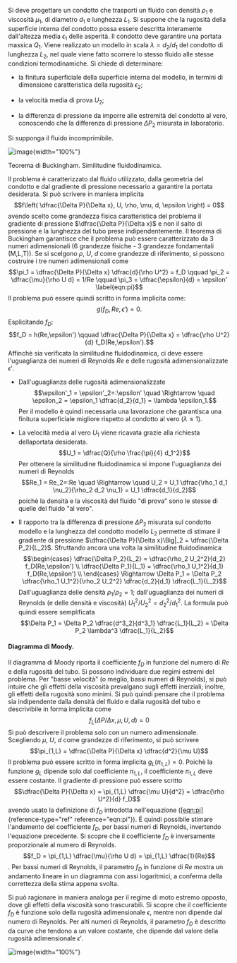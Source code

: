 Si deve progettare un condotto che trasporti un fluido con densità
$\rho_1$ e viscosità $\mu_1$, di diametro $d_1$ e lunghezza $L_1$. Si
suppone che la rugosità della superficie interna del condotto possa
essere descritta interamente dall'altezza media $\epsilon_1$ delle
asperità. Il condotto deve garantire una portata massica $Q_1$. Viene
realizzato un modello in scala $\lambda = d_2 / d_1$ del condotto di
lunghezza $L_2$, nel quale viene fatto scorrere lo stesso fluido alle
stesse condizioni termodinamiche. Si chiede di determinare:

-   la finitura superficiale della superficie interna del modello, in
    termini di dimensione caratteristica della rugosità $\epsilon_2$;

-   la velocità media di prova $U_2$;

-   la differenza di pressione da imporre alle estremità del condotto al
    vero, conoscendo che la differenza di pressione $\Delta P_2$
    misurata in laboratorio.

Si supponga il fluido incomprimibile.

![image](./fig/pipe){width="100%"}

Teorema di Buckingham. Similitudine fluidodinamica.

Il problema è caratterizzato dal fluido utilizzato, dalla geometria del
condotto e dal gradiente di pressione necessario a garantire la portata
desiderata. Si può scrivere in maniera implicita
$$f\left( \dfrac{\Delta P}{\Delta x}, U, \rho, \mu, d, \epsilon \right) = 0$$
avendo scelto come grandezza fisica caratteristica del problema il
gradiente di pressione $\dfrac{\Delta P}{\Delta x}$ e non il salto di
pressione e la lunghezza del tubo prese indipendentemente. Il teorema di
Buckingham garantisce che il problema può essere caratterizzato da 3
numeri adimensionali (6 grandezze fisiche - 3 grandezze fondamentali
(M,L,T)). Se si scelgono $\rho$, $U$, $d$ come grandezze di riferimento,
si possono costruire i tre numeri adimensionali come
$$\pi_1 = \dfrac{\Delta P}{\Delta x} \dfrac{d}{\rho U^2} = f_D \qquad
   \pi_2 = \dfrac{\mu}{\rho U d} = 1/Re \qquad
   \pi_3 = \dfrac{\epsilon}{d} = \epsilon'
  \label{eqn:pi}$$ Il problema può essere quindi scritto in forma
implicita come: $$g(f_D,Re,\epsilon') = 0.$$ Esplicitando $f_D$:
$$f_D = h(Re,\epsilon') \qquad
  \dfrac{\Delta P}{\Delta x} = \dfrac{\rho U^2}{d} f_D(Re,\epsilon').$$
Affinchè sia verificata la similitudine fluidodinamica, ci deve essere
l'uguaglianza dei numeri di Reynolds $Re$ e delle rugosità
adimensionalizzate $\epsilon'$.

-   Dall'uguaglianza delle rugosità adimensionalizzate
    $$\epsilon'_1 = \epsilon'_2=:\epsilon' \quad \Rightarrow \quad \epsilon_2 = \epsilon_1 \dfrac{d_2}{d_1} = \lambda \epsilon_1.$$
    Per il modello è quindi necessaria una lavorazione che garantisca
    una finitura superficiale migliore rispetto al condotto al vero
    ($\lambda \le 1$).

-   La velocità media al vero $U_1$ viene ricavata grazie alla richiesta
    dellaportata desiderata.
    $$U_1 = \dfrac{Q}{\rho \frac{\pi}{4} d_1^2}$$ Per ottenere la
    similitudine fluidodinamica si impone l'uguaglianza dei numeri di
    Reynolds $$Re_1 = Re_2=:Re \quad \Rightarrow \quad U_2 = U_1
           \dfrac{\rho_1 d_1 \nu_2}{\rho_2 d_2 \nu_1} = U_1 \dfrac{d_1}{d_2}$$
    poichè la densità e la viscosità del fluido "di prova" sono le
    stesse di quelle del fluido "al vero".

-   Il rapporto tra la differenza di pressione $\Delta P_2$ misurata sul
    condotto modello e la lunghezza del condotto modello $L_2$ permette
    di stimare il gradiente di pressione
    $\dfrac{\Delta P}{\Delta x}\Big|_2 =
       \dfrac{\Delta P_2}{L_2}$. Sfruttando ancora una volta la
    similitudine fluidodinamica $$\begin{cases}
        \dfrac{\Delta P_2}{L_2} = \dfrac{\rho_2 U_2^2}{d_2} f_D(Re,\epsilon') \\
        \dfrac{\Delta P_1}{L_1} = \dfrac{\rho_1 U_1^2}{d_1} f_D(Re,\epsilon') \\
       \end{cases}
        \Rightarrow \Delta P_1 = \Delta P_2 \dfrac{\rho_1 U_1^2}{\rho_2 U_2^2}
         \dfrac{d_2}{d_1} \dfrac{L_1}{L_2}$$ Dall'uguaglianza delle
    densità $\rho_1/\rho_2 = 1$; dall'uguaglianza dei numeri di Reynolds
    (e delle densità e viscosità) $U_1^2/U_2^2 =
       d_2^2/d_1^2$. La formula può quindi essere semplificata
    $$\Delta P_1 = \Delta P_2 \dfrac{d^3_2}{d^3_1} \dfrac{L_1}{L_2} =
                      \Delta P_2 \lambda^3 \dfrac{L_1}{L_2}$$

#### Diagramma di Moody.

Il diagramma di Moody riporta il coefficiente $f_D$ in funzione del
numero di $Re$ e della rugosità del tubo. Si possono individuare due
regimi estremi del problema. Per "basse velocità" (o meglio, bassi
numeri di Reynolds), si può intuire che gli effetti della viscosità
prevalgano sugli effetti inerziali; inoltre, gli effetti della rugosità
sono minimi. Si può quindi pensare che il problema sia indipendente
dalla densità del fluido e dalla rugosità del tubo e descrivibile in
forma implicita come $$f_L (\Delta P / \Delta x, \mu, U, d) = 0$$ Si può
descrivere il problema solo con un numero adimensionale. Scegliendo
$\mu$, $U$, $d$ come grandezze di riferimento, si può scrivere
$$\pi_{1,L} = \dfrac{\Delta P}{\Delta x} \dfrac{d^2}{\mu U}$$ Il
problema può essere scritto in forma implicita $g_L(\pi_{1,L}) = 0$.
Poichè la funzione $g_L$ dipende solo dal coefficiente $\pi_{1,L}$, il
coefficiente $\pi_{1,L}$ deve essere costante. Il gradiente di pressione
può essere scritto
$$\dfrac{\Delta P}{\Delta x} = \pi_{1,L} \dfrac{\mu U}{d^2} = 
      \dfrac{\rho U^2}{d} f_D$$ avendo usato la definizione di $f_D$
introdotta nell'equazione ([\[eqn:pi\]](#eqn:pi){reference-type="ref"
reference="eqn:pi"}). É quindi possibile stimare l'andamento del
coefficiente $f_D$, per bassi numeri di Reynolds, invertendo l'equazione
precedente. Si scopre che il coefficiente $f_D$ è inversamente
proporzionale al numero di Reynolds.
$$f_D = \pi_{1,L} \dfrac{\mu}{\rho U d} = \pi_{1,L} \dfrac{1}{Re}$$. Per
bassi numeri di Reynolds, il parametro $f_D$ in funzione di $Re$ mostra
un andamento lineare in un diagramma con assi logaritmici, a conferma
della correttezza della stima appena svolta.

Si può ragionare in maniera analoga per il regime di moto estremo
opposto, dove gli effetti della viscosità sono trascurabili. Si scopre
che il coefficiente $f_D$ è funzione solo della rugosità adimensionale
$\epsilon$, mentre non dipende dal numero di Reynolds. Per alti numeri
di Reynolds, il parametro $f_D$ è descritto da curve che tendono a un
valore costante, che dipende dal valore della rugosità adimensionale
$\epsilon'$.

![image](./fig/MoodyChart.jpg){width="100%"}
